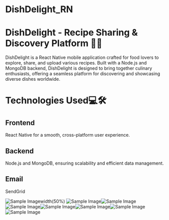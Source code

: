 # DishDelight_RN

# DishDelight - Recipe Sharing & Discovery Platform 🍲📱
 DishDelight is a React Native mobile application crafted for food lovers to explore, share, and upload various recipes. Built with a Node.js and MongoDB backend, DishDelight is designed to bring together culinary enthusiasts, offering a seamless platform for discovering and showcasing diverse dishes worldwide.

# Technologies Used💻🛠️

## Frontend
React Native for a smooth, cross-platform user experience.
## Backend
Node.js and MongoDB, ensuring scalability and efficient data management.
## Email
SendGrid

![Sample Image](SplashScreen.png)width(50%)
![Sample Image](SignIn.png)![Sample Image](SignUp.png)![Sample Image](ForgotPassword.png)![Sample Image](HomeScreen.png)![Sample Image](DescriptionScreen.png)![Sample Image](DeepLinking.png)![Sample Image](Profile.png)
